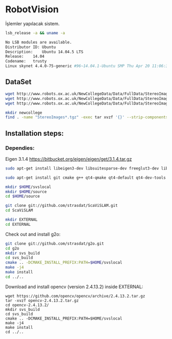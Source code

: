# RobotVision

İşlemler yapılacak sistem.

```bash
lsb_release -a && uname -a

No LSB modules are available.
Distributor ID:	Ubuntu
Description:	Ubuntu 14.04.5 LTS
Release:	14.04
Codename:	trusty
Linux skynet 4.4.0-75-generic #96~14.04.1-Ubuntu SMP Thu Apr 20 11:06:30 UTC 2017 x86_64 x86_64 x86_64 GNU/Linux
```

## DataSet

```bash
wget http://www.robots.ox.ac.uk/NewCollegeData/Data/FullData/StereoImages/StereoImages_1225720041.455302_to_1225720118.251935.tgz
wget http://www.robots.ox.ac.uk/NewCollegeData/Data/FullData/StereoImages/StereoImages_1225720118.301927_to_1225720193.248630.tgz 
wget http://www.robots.ox.ac.uk/NewCollegeData/Data/FullData/StereoImages/StereoImages_1225720193.298630_to_1225720268.945303.tgz

mkdir newcollege
find . -name "StereoImages*.tgz" -exec tar xvzf '{}' --strip-components=1 -C newcollege/ \;
```

## Installation steps:

### Dependies:
Eigen 3.1.4
https://bitbucket.org/eigen/eigen/get/3.1.4.tar.gz

```bash
sudo apt-get install libeigen3-dev libsuitesparse-dev freeglut3-dev libglu-dev libglew-dev libboost-all-dev

sudo apt-get install git cmake g++ qt4-qmake qt4-default qt4-dev-tools
```

```bash
mkdir $HOME/svslocal
mkdir $HOME/source
cd $HOME/source

git clone git://github.com/strasdat/ScaViSLAM.git
cd ScaViSLAM

mkdir EXTERNAL
cd EXTERNAL
```

Check out and install g2o:

```bash
git clone git://github.com/strasdat/g2o.git
cd g2o
mkdir svs_build
cd svs_build
cmake .. -DCMAKE_INSTALL_PREFIX:PATH=$HOME/svslocal
make -j4
make install
cd ../..
```

Download and install opencv (version 2.4.13.2) inside EXTERNAL:

```
wget https://github.com/opencv/opencv/archive/2.4.13.2.tar.gz
tar -xvzf opencv-2.4.13.2.tar.gz
cd opencv-2.4.13.2/
mkdir svs_build
cd svs_build
cmake .. -DCMAKE_INSTALL_PREFIX:PATH=$HOME/svslocal
make -j4
make install
cd ../..
```


